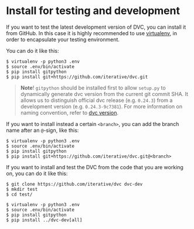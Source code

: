 # Install for testing and development

If you want to test the latest development version of DVC, you can install it
from GitHub. In this case it is highly recommended to use
[virtualenv](https://virtualenv.pypa.io/en/stable/), in order to encapsulate
your testing environment.

You can do it like this:

```dvc
$ virtualenv -p python3 .env
$ source .env/bin/activate
$ pip install gitpython
$ pip install git+https://github.com/iterative/dvc.git
```

> **Note**! `gitpython` should be installed first to allow `setup.py` to
> dynamically generate dvc version from the current git commit SHA. It allows us
> to distinguish official dvc release (e.g. `0.24.3`) from a development version
> (e.g. `0.24.3-9c7381`). For more information on naming convention, refer to
> [dvc version](/doc/command-reference/version).

If you want to install instead a certain `<branch>`, you can add the branch name
after an `@`-sign, like this:

```dvc
$ virtualenv -p python3 .env
$ source .env/bin/activate
$ pip install gitpython
$ pip install git+https://github.com/iterative/dvc.git@<branch>
```

If you want to install and test the DVC from the code that you are working on,
you can do it like this:

```dvc
$ git clone https://github.com/iterative/dvc dvc-dev
$ mkdir test
$ cd test/

$ virtualenv -p python3 .env
$ source .env/bin/activate
$ pip install gitpython
$ pip install ../dvc-dev[all]
```
